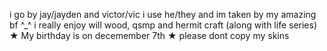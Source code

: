  i go by jay/jayden and victor/vic
i use he/they and im taken by my amazing bf ^_^
i really enjoy will wood, qsmp and hermit craft (along with life series)
★ My birthday is on decemember 7th ★
please dont copy my skins

